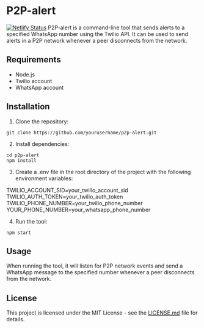 # P2P-alert 
[![Netlify Status](https://api.netlify.com/api/v1/badges/a1f36bf3-9d9d-46e7-834b-06ebb326fad1/deploy-status)](https://app.netlify.com/sites/p2p-alert/deploys)
P2P-alert is a command-line tool that sends alerts to a specified WhatsApp number using the Twilio API. It can be used to send alerts in a P2P network whenever a peer disconnects from the network.

## Requirements

- Node.js
- Twilio account
- WhatsApp account

## Installation

1. Clone the repository:
```
git clone https://github.com/yourusername/p2p-alert.git
```
2. Install dependencies:

```
cd p2p-alert
npm install
```


3. Create a .env file in the root directory of the project with the following environment variables:

TWILIO_ACCOUNT_SID=your_twilio_account_sid
TWILIO_AUTH_TOKEN=your_twilio_auth_token
TWILIO_PHONE_NUMBER=your_twilio_phone_number
YOUR_PHONE_NUMBER=your_whatsapp_phone_number


4. Run the tool:

```npm start```

## Usage

When running the tool, it will listen for P2P network events and send a WhatsApp message to the specified number whenever a peer disconnects from the network.

## License

This project is licensed under the MIT License - see the [LICENSE.md](LICENSE.md) file for details.
